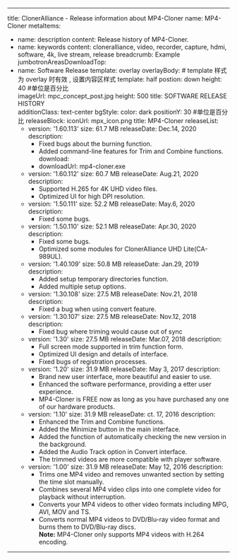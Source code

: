 ---

title: ClonerAlliance - Release information about MP4-Cloner
name: MP4-Cloner
metaItems:
  - name: description
    content: Release history of MP4-Cloner.
  - name: keywords
    content: cloneralliance, video, recorder, capture, hdmi, software, 4k, live stream, release
breadcrumb: Example
jumbotronAreasDownloadTop:
  - name: Software Release
    template: overlay
    overlayBody: # template 样式为 overlay 时有效 , 设置内容区样式
      template: half
      postion: down
      height: 40 #单位是百分比  
    imageUrl: mpc_concept_post.jpg
    height: 500
    title: SOFTWARE RELEASE HISTORY    
    additionClass: text-center
    bgStyle:
      color: dark
      positionY: 30 #单位是百分比
releaseBlock:
  iconUrl: mpx_icon.png
  title: MP4-Cloner
  releaseList:
    - version: '1.60.113'
      size: 61.7 MB
      releaseDate: Dec.14, 2020
      description: 
        - Fixed bugs about the burning function.
        - Added command-line features for Trim and Combine functions.
      download:
        - downloadUrl: mp4-cloner.exe   
    - version: '1.60.112'
      size: 60.7 MB
      releaseDate: Aug.21, 2020
      description: 
        - Supported H.265 for 4K UHD video files.
        - Optimized UI for high DPI resolution.   
    - version: '1.50.111'
      size: 52.2 MB
      releaseDate: May.6, 2020
      description: 
        - Fixed some bugs.
    - version: '1.50.110'
      size: 52.1 MB
      releaseDate: Apr.30, 2020
      description: 
        - Fixed some bugs.
        - Optimized some modules for ClonerAlliance UHD Lite(CA-989UL).
    - version: '1.40.109'
      size: 50.8 MB
      releaseDate: Jan.29, 2019
      description: 
        - Added setup temporary directories function.
        - Added multiple setup options.
    - version: '1.30.108'
      size: 27.5 MB
      releaseDate: Nov.21, 2018
      description: 
        - Fixed a bug when using convert feature.
    - version: '1.30.107'
      size: 27.5 MB
      releaseDate: Nov.12, 2018
      description: 
        - Fixed bug where triming would cause out of sync
    - version: '1.30'
      size: 27.5 MB
      releaseDate: Mar.07, 2018
      description: 
        - Full screen mode supported in trim function form. 
        - Optimized UI design and details of interface. 
        - Fixed bugs of registration processes.
    - version: '1.20'
      size: 31.9 MB
      releaseDate: May 3, 2017
      description: 
        - Brand new user interface, more beautiful and easier to use. 
        - Enhanced the software performance, providing a etter user experience.
        - MP4-Cloner is FREE now as long as you have purchased any one of our hardware products.
    - version: '1.10'
      size: 31.9 MB
      releaseDate: ct. 17, 2016
      description: 
        - Enhanced the Trim and Combine functions.
        - Added the Minimize button in the main interface.
        - Added the function of automatically checking the new version in the background.
        - Added the Audio Track option in Convert interface.
        - The trimmed videos are more compatible with player software. 
    - version: '1.00'
      size: 31.9 MB
      releaseDate: May 12, 2016
      description: 
        - Trims one MP4 video and removes unwanted section by setting the time slot manually.
        - Combines several MP4 video clips into one complete video for playback without interruption.
        - Converts your MP4 videos to other video formats including MPG, AVI, MOV and TS.
        - Converts normal MP4 videos to DVD/Blu-ray video format and burns them to DVD/Blu-ray discs.<br>  <b>Note:</b> MP4-Cloner only supports MP4 videos with H.264 encoding.
---